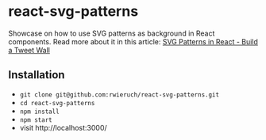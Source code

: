 # react-svg-patterns

Showcase on how to use SVG patterns as background in React components. Read more about it in this article: [SVG Patterns in React - Build a Tweet Wall](https://www.robinwieruch.de/react-svg-patterns)

## Installation

* `git clone git@github.com:rwieruch/react-svg-patterns.git`
* `cd react-svg-patterns`
* `npm install`
* `npm start`
* visit http://localhost:3000/
